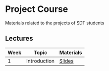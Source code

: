 # Project Course
Materials related to the projects of SDT students


## Lectures

| Week | Topic | Materials |
| --- | --- | --- |
| 1 | Introduction | [Slides](https://docs.google.com/presentation/d/1kB-iqQroL8Q9rpu5F1pXfcYhq6MBXCbTN8AsI82x49E/edit?usp=sharing)